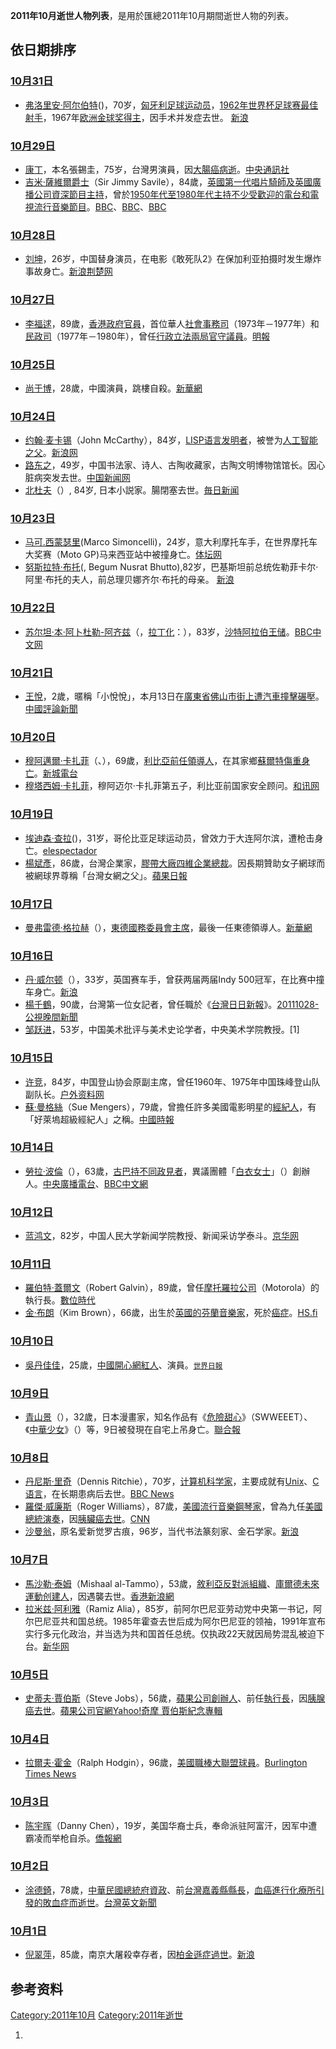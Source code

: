<center>

</center>

**2011年10月逝世人物列表**，是用於匯總2011年10月期間逝世人物的列表。

## 依日期排序

### [10月31日](../Page/10月31日.md "wikilink")

  - [弗洛里安·阿尔伯特](../Page/弗洛里安·阿尔伯特.md "wikilink")()，70岁，[匈牙利足球运动员](../Page/匈牙利.md "wikilink")，[1962年世界杯足球赛最佳射手](https://zh.wikipedia.org/wiki/1962年世界杯足球赛 "wikilink")，1967年[欧洲金球奖得主](https://zh.wikipedia.org/wiki/欧洲金球奖 "wikilink")，因手术并发症去世。
    [新浪](http://sports.sina.com.cn/g/2011-10-31/21025810828.shtml)

### [10月29日](../Page/10月29日.md "wikilink")

  - [康丁](../Page/康丁_\(演員\).md "wikilink")，本名張錫圭，75岁，台灣男演員，因[大腸癌病逝](../Page/大腸癌.md "wikilink")。[中央通訊社](https://web.archive.org/web/20111031190835/http://www2.cna.com.tw/ShowNews/WebNews_Detail.aspx?Type=FirstNews&ID=201110290004)
  - [吉米·薩維爾爵士](https://zh.wikipedia.org/wiki/吉米·薩維爾 "wikilink")（Sir
    Jimmy
    Savile），84歲，[英國第一代](https://zh.wikipedia.org/wiki/英國 "wikilink")[唱片騎師及](https://zh.wikipedia.org/wiki/唱片騎師 "wikilink")[英國廣播公司資深節目主持](https://zh.wikipedia.org/wiki/英國廣播公司 "wikilink")，曾於[1950年代至](https://zh.wikipedia.org/wiki/1950年代 "wikilink")[1980年代主持不少受歡迎的](../Page/1980年代.md "wikilink")[電台和](https://zh.wikipedia.org/wiki/電台 "wikilink")[電視](https://zh.wikipedia.org/wiki/電視 "wikilink")[流行音樂節目](https://zh.wikipedia.org/wiki/流行音樂 "wikilink")。[BBC](http://www.bbc.co.uk/news/entertainment-arts-15507486)、[BBC](http://www.bbc.co.uk/news/entertainment-arts-15507374)、[BBC](http://www.bbc.co.uk/news/entertainment-arts-15053431)

### [10月28日](../Page/10月28日.md "wikilink")

  - [刘坤](https://zh.wikipedia.org/wiki/刘坤 "wikilink")，26岁，中国替身演员，在电影《敢死队2》在保加利亚拍摄时发生爆炸事故身亡。[新浪](http://ent.sina.com.cn/m/f/2011-10-28/18113463508.shtml)[荆楚网](http://news.cnhubei.com/ctdsb/ctdsbsgk/ctdsb21/201110/t1869676.shtml)

### [10月27日](../Page/10月27日.md "wikilink")

  - [李福逑](../Page/李福逑.md "wikilink")，89歲，[香港政府官員](https://zh.wikipedia.org/wiki/香港政府 "wikilink")，首位華人[社會事務司](https://zh.wikipedia.org/wiki/社會事務司 "wikilink")（1973年－1977年）和[民政司](https://zh.wikipedia.org/wiki/民政司 "wikilink")（1977年－1980年），曾任[行政](https://zh.wikipedia.org/wiki/行政局 "wikilink")[立法兩局官守議員](https://zh.wikipedia.org/wiki/立法局 "wikilink")。[明報](https://archive.is/20130107171627/http://news.sina.com.hk/news/2/1/1/2488673/1.html?l=818101)

### [10月25日](../Page/10月25日.md "wikilink")

  - [尚于博](../Page/尚于博.md "wikilink")，28歲，中國演員，跳樓自殺。[新華網](http://news.xinhuanet.com/ent/2011-11/14/c_122275122.htm)

### [10月24日](../Page/10月24日.md "wikilink")

  - [约翰·麦卡锡](../Page/约翰·麦卡锡.md "wikilink")（John
    McCarthy），84岁，[LISP语言发明者](../Page/LISP.md "wikilink")，被誉为[人工智能之父](../Page/人工智能.md "wikilink")。[新浪网](http://tech.sina.com.cn/it/2011-10-25/07446225013.shtml)
  - [路东之](https://zh.wikipedia.org/wiki/路东之 "wikilink")，49岁，中国书法家、诗人、古陶收藏家，古陶文明博物馆馆长。因心脏病突发去世。[中国新闻网](http://www.chinanews.com/cul/2011/10-26/3414295.shtml)
  - [北杜夫](https://zh.wikipedia.org/wiki/北杜夫 "wikilink")（）, 84岁,
    日本小説家。腸閉塞去世。[毎日新闻](https://archive.is/20130501123522/mainichi.jp/select/person/news/20111026ddf001060003000c.html)

### [10月23日](../Page/10月23日.md "wikilink")

  - [马可.西蒙瑟里](https://zh.wikipedia.org/wiki/马可.西蒙瑟里 "wikilink")(Marco
    Simoncelli)，24岁，意大利摩托车手，在世界摩托车大奖赛（Moto
    GP)马来西亚站中被撞身亡。[体坛网](http://sports.titan24.com/rc/2011-10-24/174844.html)
  - [努斯拉特·布托](https://zh.wikipedia.org/wiki/努斯拉特·布托 "wikilink")(, Begum
    Nusrat Bhutto),82岁，巴基斯坦前总统佐勒菲卡尔·阿里·布托的夫人，前总理贝娜齐尔·布托的母亲。
    [新浪](http://news.sina.com.cn/w/2011-10-24/124323353058.shtml)

### [10月22日](../Page/10月22日.md "wikilink")

  - [苏尔坦·本·阿卜杜勒-阿齐兹](https://zh.wikipedia.org/wiki/苏尔坦·本·阿卜杜勒-阿齐兹 "wikilink")（，[拉丁化](https://zh.wikipedia.org/wiki/拉丁化 "wikilink")：），83岁，[沙特阿拉伯](../Page/沙特阿拉伯.md "wikilink")[王储](https://zh.wikipedia.org/wiki/王储 "wikilink")。[BBC中文网](http://www.bbc.co.uk/zhongwen/simp/world/2011/10/111022_saudi_arabian_prince_dies.shtml)

### [10月21日](../Page/10月21日.md "wikilink")

  - [王悅](https://zh.wikipedia.org/wiki/2011年佛山女童被碾事件 "wikilink")，2歲，暱稱「小悅悅」，本月13日在[廣東省](https://zh.wikipedia.org/wiki/廣東省 "wikilink")[佛山市街上遭汽車撞擊碾壓](../Page/佛山市.md "wikilink")。[中國評論新聞](http://www.chinareviewnews.com/doc/1018/7/6/2/101876247.html?coluid=45&kindid=0&docid=101876247&mdate=1021083003)

### [10月20日](../Page/10月20日.md "wikilink")

  - [穆阿邁爾·卡扎菲](https://zh.wikipedia.org/wiki/穆阿邁爾·卡扎菲 "wikilink")（、），69歲，[利比亞前任領導人](https://zh.wikipedia.org/wiki/利比亞 "wikilink")，在其家鄉[蘇爾特傷重身亡](https://zh.wikipedia.org/wiki/蘇爾特 "wikilink")。[新城電台](http://www.metroradio.com.hk/997/News/Default.aspx?NewsID=2adbcafe-aa0b-4e7f-bd19-a6601ffa22e6)
  - [穆塔西姆·卡扎菲](../Page/穆塔西姆·卡扎菲.md "wikilink")，穆阿迈尔·卡扎菲第五子，利比亚前国家安全顾问。[和讯网](http://news.hexun.com/2011-10-21/134423617.html)

### [10月19日](../Page/10月19日.md "wikilink")

  - [埃迪森·查拉](../Page/埃迪森·查拉.md "wikilink")()，31岁，哥伦比亚足球运动员，曾效力于大连阿尔滨，遭枪击身亡。[elespectador](http://elespectador.com/noticias/nacional/articulo-306269-murio-el-futbolista-caucano-edison-chara)
  - [楊斌彥](https://zh.wikipedia.org/wiki/楊斌彥 "wikilink")，86歲，台灣企業家，[膠帶大廠](https://zh.wikipedia.org/wiki/膠帶 "wikilink")[四維企業總裁](https://zh.wikipedia.org/wiki/四維企業 "wikilink")。因長期贊助女子網球而被網球界尊稱「台灣女網之父」。[蘋果日報](https://tw.appledaily.com/sports/daily/20111020/33752337/)

### [10月17日](../Page/10月17日.md "wikilink")

  - [曼弗雷德·格拉赫](https://zh.wikipedia.org/wiki/曼弗雷德·格拉赫 "wikilink")（），[東德](../Page/東德.md "wikilink")[國務委員會主席](https://zh.wikipedia.org/wiki/國務委員會 "wikilink")，最後一任東德領導人。[新華網](http://news.xinhuanet.com/world/2011-10/20/c_122180140.htm)

### [10月16日](../Page/10月16日.md "wikilink")

  - [丹·威尔顿](../Page/丹·威尔顿.md "wikilink")（），33岁，英国赛车手，曾获两届两届Indy
    500冠军，在比赛中撞车身亡。[新浪](http://sports.sina.com.cn/f1/2011-10-17/11215789084.shtml)
  - [楊千鶴](../Page/楊千鶴.md "wikilink")，90歲，台灣第一位女記者，曾任職於《[台灣日日新報](https://zh.wikipedia.org/wiki/台灣日日新報 "wikilink")》。[20111028-公視晚間新聞](http://www.youtube.com/watch?v=NGQ4FsH6rMI)
  - [邹跃进](https://zh.wikipedia.org/wiki/邹跃进 "wikilink")，53岁，中国美术批评与美术史论学者，中央美术学院教授。\[1\]

### [10月15日](../Page/10月15日.md "wikilink")

  - [许竞](../Page/许竞.md "wikilink")，84岁，中国登山协会原副主席，曾任1960年、1975年中国珠峰登山队副队长。[户外资料网](http://www.8264.com/viewnews-70679-page-1.html)
  - [蘇·曼格絲](https://zh.wikipedia.org/wiki/蘇·曼格絲 "wikilink")（Sue
    Mengers），79歲，曾擔任許多美國電影明星的[經紀人](https://zh.wikipedia.org/wiki/經紀人 "wikilink")，有「好萊塢超級經紀人」之稱。[中國時報](https://archive.is/20130425100404/http://showbiz.chinatimes.com/showbiz/130511/132011101700508.html)

### [10月14日](../Page/10月14日.md "wikilink")

  - [勞拉·波倫](https://zh.wikipedia.org/wiki/勞拉·波倫 "wikilink")（），63歲，[古巴持不同政見者](../Page/古巴.md "wikilink")，異議團體「[白衣女士](https://zh.wikipedia.org/wiki/白衣女士 "wikilink")」（）創辦人。[中央廣播電台](https://archive.is/20121222025738/http://news.rti.org.tw/index_newsContent.aspx?nid=322920&id=2&id2=2)、[BBC中文網](http://www.bbc.co.uk/zhongwen/trad/rolling_news/2011/10/111015_rolling_cuba_pollan.shtml)

### [10月12日](../Page/10月12日.md "wikilink")

  - [蓝鸿文](https://zh.wikipedia.org/wiki/蓝鸿文 "wikilink")，82岁，中国人民大学新闻学院教授、新闻采访学泰斗。[京华网](https://web.archive.org/web/20111020124007/http://epaper.jinghua.cn/html/2011-10/17/content_719703.htm)

### [10月11日](../Page/10月11日.md "wikilink")

  - [羅伯特·蓋爾文](https://zh.wikipedia.org/wiki/羅伯特·蓋爾文 "wikilink")（Robert
    Galvin），89歲，曾任[摩托羅拉公司](https://zh.wikipedia.org/wiki/摩托羅拉公司 "wikilink")（Motorola）的執行長。[數位時代](https://web.archive.org/web/20111015174910/http://www.bnext.com.tw/focus/view/cid/103/id/20445)
  - [金·布朗](https://zh.wikipedia.org/wiki/金·布朗 "wikilink")（Kim
    Brown），66歲，出生於[英國的](https://zh.wikipedia.org/wiki/英國 "wikilink")[芬蘭](https://zh.wikipedia.org/wiki/芬蘭 "wikilink")[音樂家](https://zh.wikipedia.org/wiki/音樂家 "wikilink")，死於[癌症](../Page/癌症.md "wikilink")。[HS.fi](https://web.archive.org/web/20111208225510/http://muistot.hs.fi/muistokirjoitus/4434/kim-brown)

### [10月10日](../Page/10月10日.md "wikilink")

  - [吳丹佳佳](https://zh.wikipedia.org/wiki/吳丹佳佳 "wikilink")，25歲，[中國開心網紅人](../Page/中國.md "wikilink")、演員。<small>[世界日報](https://archive.is/20130428152031/http://www.worldjournal.com/view/full_news/16066525/article-%E5%90%B3%E4%B8%B9%E4%BD%B3%E4%BD%B3%E7%97%85%E9%80%9D-170%E8%90%AC%E7%B6%B2%E6%B0%91%E6%82%BC%E5%BF%B5?instance=news_pics)</small>

### [10月9日](../Page/10月9日.md "wikilink")

  - [青山景](../Page/青山景.md "wikilink")（），32歲，日本漫畫家，知名作品有《[危險甜心](https://zh.wikipedia.org/wiki/危險甜心 "wikilink")》（SWWEEET）、《[中華少女](https://zh.wikipedia.org/wiki/中華少女 "wikilink")》（）等，9日被發現在自宅上吊身亡。[聯合報](https://web.archive.org/web/20111014005001/http://udn.com/NEWS/ENTERTAINMENT/ENT9/6647033.shtml)

### [10月8日](../Page/10月8日.md "wikilink")

  - [丹尼斯·里奇](../Page/丹尼斯·里奇.md "wikilink")（Dennis
    Ritchie），70岁，[计算机科学家](https://zh.wikipedia.org/wiki/计算机科学家 "wikilink")，主要成就有[Unix](../Page/Unix.md "wikilink")、[C语言](https://zh.wikipedia.org/wiki/C语言 "wikilink")，在长期患病后去世。[BBC
    News](http://www.bbc.co.uk/news/technology-15287391)
  - [羅傑·威廉斯](../Page/羅傑·威廉斯_\(鋼琴家\).md "wikilink")（Roger
    Williams），87歲，[美國](https://zh.wikipedia.org/wiki/美國 "wikilink")[流行音樂](https://zh.wikipedia.org/wiki/流行音樂 "wikilink")[鋼琴家](https://zh.wikipedia.org/wiki/鋼琴家 "wikilink")，曾為九任[美國總統演奏](https://zh.wikipedia.org/wiki/美國總統 "wikilink")，因[胰臟癌去世](https://zh.wikipedia.org/wiki/胰臟癌 "wikilink")。[CNN](https://web.archive.org/web/20111013040031/http://articles.cnn.com/2011-10-08/entertainment/showbiz_roger-williams-obit_1_dave-kapp-award-winning-pianist-nancy-reagan?_s=PM:SHOWBIZ)
  - [沙曼翁](https://zh.wikipedia.org/wiki/沙曼翁 "wikilink")，原名爱新觉罗古痕，96岁，当代书法篆刻家、金石学家。[新浪](http://collection.sina.com.cn/cjrw/20111013/073741452.shtml)

### [10月7日](../Page/10月7日.md "wikilink")

  - [馬沙勒·泰姆](https://zh.wikipedia.org/wiki/馬沙勒·泰姆 "wikilink")（Mishaal
    al-Tammo），53歲，[敘利亞反對派組織](https://zh.wikipedia.org/wiki/敘利亞 "wikilink")、[庫爾德未來運動创建人](https://zh.wikipedia.org/wiki/庫爾德未來運動 "wikilink")，因遇襲去世。[香港新浪網](https://web.archive.org/web/20111018060847/http://news.sina.com.hk/news/121/1/1/2457882/1.html)
  - [拉米兹·阿利雅](../Page/拉米兹·阿利雅.md "wikilink")（Ramiz
    Alia），85岁，前阿尔巴尼亚劳动党中央第一书记，阿尔巴尼亚共和国总统。1985年霍查去世后成为阿尔巴尼亚的领袖，1991年宣布实行多元化政治，并当选为共和国首任总统。仅执政22天就因局势混乱被迫下台。[新华网](http://news.xinhuanet.com/world/2011-10/08/c_122128519.htm)

### [10月5日](../Page/10月5日.md "wikilink")

  - [史蒂夫·賈伯斯](https://zh.wikipedia.org/wiki/史蒂夫·賈伯斯 "wikilink")（Steve
    Jobs），56歲，[蘋果公司](https://zh.wikipedia.org/wiki/蘋果公司 "wikilink")[創辦人](https://zh.wikipedia.org/wiki/創辦人 "wikilink")、前任[執行長](https://zh.wikipedia.org/wiki/執行長 "wikilink")，因[胰腺癌去世](https://zh.wikipedia.org/wiki/胰腺癌 "wikilink")。[蘋果公司官網](http://www.apple.com/stevejobs/)[Yahoo\!奇摩
    賈伯斯紀念專輯](https://web.archive.org/web/20111007072351/http://tw.news.yahoo.com/featurestory/2011stevejobs.html)

### [10月4日](../Page/10月4日.md "wikilink")

  - [拉爾夫·霍金](https://zh.wikipedia.org/wiki/拉爾夫·霍金 "wikilink")（Ralph
    Hodgin），96歲，[美國職棒大聯盟](https://zh.wikipedia.org/wiki/美國職棒大聯盟 "wikilink")[球員](https://zh.wikipedia.org/wiki/球員 "wikilink")。[Burlington
    Times
    News](https://web.archive.org/web/20111108065036/http://www.thetimesnews.com/sports/league-48359-sox-hit.html)

### [10月3日](../Page/10月3日.md "wikilink")

  - [陈宇晖](../Page/陈宇晖.md "wikilink")（Danny
    Chen），19岁，美国华裔士兵，奉命派驻阿富汗，因军中遭霸凌而举枪自杀。[僑報網](http://www.uschinapress.com/2018/1003/1144635.shtml)

### [10月2日](../Page/10月2日.md "wikilink")

  - [涂德錡](https://zh.wikipedia.org/wiki/涂德錡 "wikilink")，78歲，[中華民國總統府資政](../Page/中華民國總統府資政.md "wikilink")、前[台灣](https://zh.wikipedia.org/wiki/台灣 "wikilink")[嘉義縣](../Page/嘉義縣.md "wikilink")[縣長](https://zh.wikipedia.org/wiki/嘉義縣縣長 "wikilink")，[血癌進行化療所引發的](https://zh.wikipedia.org/wiki/血癌 "wikilink")[敗血症而逝世](../Page/敗血症.md "wikilink")。[台灣英文新聞](https://www.taiwannews.com.tw/ch/news/1724365)

### [10月1日](../Page/10月1日.md "wikilink")

  - [倪翠萍](https://zh.wikipedia.org/wiki/倪翠萍 "wikilink")，85歲，南京大屠殺幸存者，因[柏金遜症過世](https://zh.wikipedia.org/wiki/柏金遜症 "wikilink")。[新浪](https://archive.is/20130107174027/http://news.sina.com.hk/news/9/1/1/2451788/1.html)

## 参考资料

[Category:2011年10月](https://zh.wikipedia.org/wiki/Category:2011年10月 "wikilink")
[Category:2011年逝世](https://zh.wikipedia.org/wiki/Category:2011年逝世 "wikilink")

1.